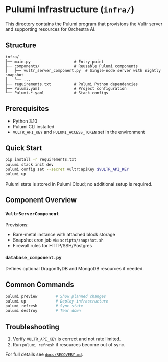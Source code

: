 # Pulumi Infrastructure (`infra/`)

This directory contains the Pulumi program that provisions the Vultr server and supporting resources for Orchestra AI.

## Structure

```
infra/
├── main.py                   # Entry point
├── components/               # Reusable Pulumi components
│   ├── vultr_server_component.py  # Single-node server with nightly snapshot
│   └── ...
├── requirements.txt          # Pulumi Python dependencies
├── Pulumi.yaml               # Project configuration
└── Pulumi.*.yaml             # Stack configs
```

## Prerequisites

- Python 3.10
- Pulumi CLI installed
- `VULTR_API_KEY` and `PULUMI_ACCESS_TOKEN` set in the environment

## Quick Start

```bash
pip install -r requirements.txt
pulumi stack init dev
pulumi config set --secret vultr:apiKey $VULTR_API_KEY
pulumi up
```

Pulumi state is stored in Pulumi Cloud; no additional setup is required.

## Component Overview

### `VultrServerComponent`
Provisions:
- Bare-metal instance with attached block storage
- Snapshot cron job via `scripts/snapshot.sh`
- Firewall rules for HTTP/SSH/Postgres

### `database_component.py`
Defines optional DragonflyDB and MongoDB resources if needed.

## Common Commands

```bash
pulumi preview        # Show planned changes
pulumi up             # Deploy infrastructure
pulumi refresh        # Sync state
pulumi destroy        # Tear down
```

## Troubleshooting

1. Verify `VULTR_API_KEY` is correct and not rate limited.
2. Run `pulumi refresh` if resources become out of sync.

For full details see [`docs/RECOVERY.md`](../docs/RECOVERY.md).

